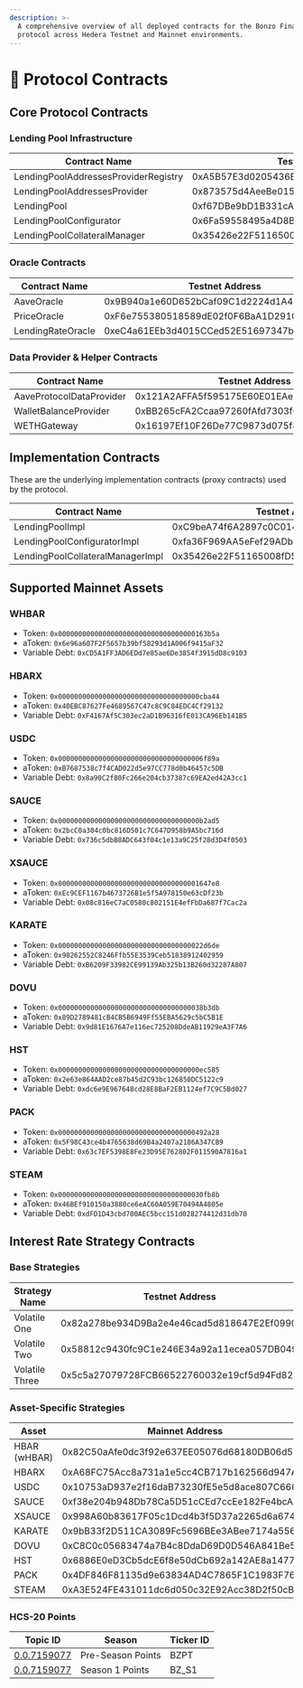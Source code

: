 ```yaml
---
description: >-
  A comprehensive overview of all deployed contracts for the Bonzo Finance
  protocol across Hedera Testnet and Mainnet environments.
---
```


# 📜 Protocol Contracts

## Core Protocol Contracts

### Lending Pool Infrastructure

<table><thead><tr><th width="242">Contract Name</th><th width="269">Testnet Address</th><th>Mainnet Address</th></tr></thead><tbody><tr><td>LendingPoolAddressesProviderRegistry</td><td>0xA5B57E3d0205436Eb3bb7d0F49bf1C9E399110F8</td><td>0xE20273F10D1b85BaF56F6063cd5271C885427EC5</td></tr><tr><td>LendingPoolAddressesProvider</td><td>0x873575d4AeeBe015AcF3BB17AAa9DD248cc76D68</td><td>0x76b846DAB3646527bfb75952E1f33AfAA72B56D1</td></tr><tr><td>LendingPool</td><td>0xf67DBe9bD1B331cA379c44b5562EAa1CE831EbC2</td><td>0x236897c518996163E7b313aD21D1C9fCC7BA1afc</td></tr><tr><td>LendingPoolConfigurator</td><td>0x6Fa59558495a4D8B1701ab7924fc5a249d63cfF0</td><td>0xf41332220e51Ca8dB22De683fB0157e644e7A963</td></tr><tr><td>LendingPoolCollateralManager</td><td>0x35426e22F51165008fD594265b789C258f68D457</td><td>0x7687E1AaAD6cE335fb7d64ede7Dd7273De883698</td></tr></tbody></table>

### Oracle Contracts

| Contract Name     | Testnet Address                            | Mainnet Address                            |
| ----------------- | ------------------------------------------ | ------------------------------------------ |
| AaveOracle        | 0x9B940a1e60D652bCaf09C1d2224d1A4a544FDFb0 | 0xc0Bb4030b55093981700559a0B751DCf7Db03cBB |
| PriceOracle       | 0xF6e755380518589dE02f0F6BaA1D291C016992Cb | 0x9F1981afD19e2881A4Acb39aa144c7fBc4a6D8b3 |
| LendingRateOracle | 0xeC4a61EEb3d4015CCed52E51697347bf893931E7 | 0x2a9272C588c8b6C04757577d08285211C18232DD |

### Data Provider & Helper Contracts

| Contract Name            | Testnet Address                            | Mainnet Address                            |
| ------------------------ | ------------------------------------------ | ------------------------------------------ |
| AaveProtocolDataProvider | 0x121A2AFFA5f595175E60E01EAeF0deC43Cc3b024 | 0x78feDC4D7010E409A0c0c7aF964cc517D3dCde18 |
| WalletBalanceProvider    | 0xBB265cFA2Ccaa97260fAfd7303fCE751F3081d51 | 0xD64ffB431cF66fDEDB6f98Af07c63F49295b69e5 |
| WETHGateway              | 0x16197Ef10F26De77C9873d075f8774BdEc20A75d | 0x9a601543e9264255BebB20Cef0E7924e97127105 |

## Implementation Contracts

These are the underlying implementation contracts (proxy contracts) used by the protocol.

| Contract Name                    | Testnet Address                            | Mainnet Address                            |
| -------------------------------- | ------------------------------------------ | ------------------------------------------ |
| LendingPoolImpl                  | 0xC9beA74f6A2897c0C014Fe26e141c6518a2D2b8E | 0x5290b075d737606fccccA2f745D7337E0fCe633B |
| LendingPoolConfiguratorImpl      | 0xfa36F969AA5eFef29ADb2cf895c5B286a8eD72b1 | 0x650f70Ec874DAB7464FEAc9Ba55D07f3896721a6 |
| LendingPoolCollateralManagerImpl | 0x35426e22F51165008fD594265b789C258f68D457 | 0x7687E1AaAD6cE335fb7d64ede7Dd7273De883698 |

## Supported Mainnet Assets

### WHBAR

* Token: `0x0000000000000000000000000000000000163b5a`
* aToken: `0x6e96a607F2F5657b39bf58293d1A006f9415aF32`
* Variable Debt: `0xCD5A1FF3AD6EDd7e85ae6De3854f3915dD8c9103`

### HBARX

* Token: `0x00000000000000000000000000000000000cba44`
* aToken: `0x40EBC87627Fe4689567C47c8C9C84EDC4Cf29132`
* Variable Debt: `0xF4167Af5C303ec2aD1B96316fE013CA96Eb141B5`

### USDC

* Token: `0x000000000000000000000000000000000006f89a`
* aToken: `0xB7687538c7f4CAD022d5e97CC778d0b46457c5DB`
* Variable Debt: `0x8a90C2f80Fc266e204cb37387c69EA2ed42A3cc1`

### SAUCE

* Token: `0x00000000000000000000000000000000000b2ad5`
* aToken: `0x2bcC0a304c0bc816D501c7C647D958b9A5bc716d`
* Variable Debt: `0x736c5dbB8ADC643f04c1e13a9C25f28d3D4f0503`

### XSAUCE

* Token: `0x00000000000000000000000000000000001647e8`
* aToken: `0xEc9CEF1167b4673726B1e5f5A978150e63cDf23b`
* Variable Debt: `0x08c816eC7aC0580c802151E4efFbDa687f7Cac2a`

### KARATE

* Token: `0x000000000000000000000000000000000022d6de`
* aToken: `0x98262552C8246Ffb55E3539Ceb51838912402959`
* Variable Debt: `0xB6209F33982CE99139Ab325b13B260d32287A807`

### DOVU

* Token: `0x000000000000000000000000000000000038b3db`
* aToken: `0x89D2789481cB4CB5B6949Ff55EBA5629c5bC5B1E`
* Variable Debt: `0x9d81E1676A7e116ec725208DdeAB11929eA3F7A6`

### HST

* Token: `0x00000000000000000000000000000000000ec585`
* aToken: `0x2e63e864AAD2ce87b45d2C93bc126850DC5122c9`
* Variable Debt: `0xdc6e9E967648cd28E8BaF2EB1124ef7C9C5Bd027`

### PACK

* Token: `0x0000000000000000000000000000000000492a28`
* aToken: `0x5F98C43ce4b4765638d69B4a2407a2186A347CB9`
* Variable Debt: `0x63c7EF5398E8Fe23D95E762802F011590A7816a1`

### STEAM

* Token: `0x000000000000000000000000000000000030fb8b`
* aToken: `0x46BEf910150a3880ce6eAC60A059E70494A4805e`
* Variable Debt: `0xdFD1D43cbd700AEC5bcc151d028274412d31db70`

## Interest Rate Strategy Contracts

### Base Strategies

| Strategy Name  | Testnet Address                            | Mainnet Address                            |
| -------------- | ------------------------------------------ | ------------------------------------------ |
| Volatile One   | 0x82a278be934D9Ba2e4e46cad5d818647E2Ef0990 | 0x0eaD7dDfC2Bb172D4a899aad8E7b4d882067a001 |
| Volatile Two   | 0x58812c9430fc9C1e246E34a92a11ecea057DB049 | 0xDa47ecEC5ba98eF6a8C3c4F7EaDa3FBda6f7EED9 |
| Volatile Three | 0x5c5a27079728FCB66522760032e19cf5d94Fd823 | -                                          |

### Asset-Specific Strategies

<table><thead><tr><th width="167">Asset</th><th>Mainnet Address</th></tr></thead><tbody><tr><td>HBAR (wHBAR)</td><td>0x82C50aAfe0dc3f92e637EE05076d68180DB06d58</td></tr><tr><td>HBARX</td><td>0xA68FC75Acc8a731a1e5cc4CB717b162566d947A8</td></tr><tr><td>USDC</td><td>0x10753aD937e2f16daB73230fE5e5d8ace807C666</td></tr><tr><td>SAUCE</td><td>0xf38e204b948Db78Ca5D51cCEd7ccEe182Fe4bcA8</td></tr><tr><td>XSAUCE</td><td>0x998A60b83617F05c1Dcd4b3f5D37a2265d6a674D</td></tr><tr><td>KARATE</td><td>0x9bB33f2D511CA3089Fc5696BEe3ABee7174a556a</td></tr><tr><td>DOVU</td><td>0xC8C0c05683474a7B4c8DdaD69D0D546A841Be5D4</td></tr><tr><td>HST</td><td>0x6886E0eD3Cb5dcE6f8e50dCb692a142AE8a14775</td></tr><tr><td>PACK</td><td>0x4DF846F81135d9e63834AD4C7865F1C1983F767a</td></tr><tr><td>STEAM</td><td>0xA3E524FE431011dc6d050c32E92Acc38D2f50cB4</td></tr></tbody></table>

### HCS-20 Points

| Topic ID                                                     | Season            | Ticker ID |
| ------------------------------------------------------------ | ----------------- | --------- |
| [0.0.7159077](https://hashscan.io/mainnet/topic/0.0.7159077) | Pre-Season Points | BZPT      |
| [0.0.7159077](https://hashscan.io/mainnet/topic/0.0.7159077) | Season 1 Points   | BZ\_S1    |
